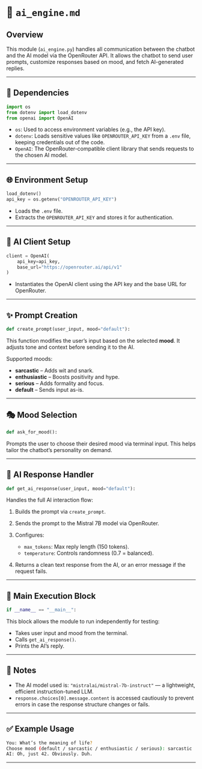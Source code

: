
# 🧠 `ai_engine.md`

## Overview

This module (`ai_engine.py`) handles all communication between the chatbot and the AI model via the OpenRouter API. It allows the chatbot to send user prompts, customize responses based on mood, and fetch AI-generated replies.

---

## 🔧 Dependencies

```python
import os
from dotenv import load_dotenv
from openai import OpenAI
```

* `os`: Used to access environment variables (e.g., the API key).
* `dotenv`: Loads sensitive values like `OPENROUTER_API_KEY` from a `.env` file, keeping credentials out of the code.
* `OpenAI`: The OpenRouter-compatible client library that sends requests to the chosen AI model.

---

## 🌐 Environment Setup

```python
load_dotenv()
api_key = os.getenv("OPENROUTER_API_KEY")
```

* Loads the `.env` file.
* Extracts the `OPENROUTER_API_KEY` and stores it for authentication.

---

## 🤖 AI Client Setup

```python
client = OpenAI(
    api_key=api_key,
    base_url="https://openrouter.ai/api/v1"
)
```

* Instantiates the OpenAI client using the API key and the base URL for OpenRouter.

---

## ✨ Prompt Creation

```python
def create_prompt(user_input, mood="default"):
```

This function modifies the user’s input based on the selected **mood**. It adjusts tone and context before sending it to the AI.

Supported moods:

* **sarcastic** – Adds wit and snark.
* **enthusiastic** – Boosts positivity and hype.
* **serious** – Adds formality and focus.
* **default** – Sends input as-is.

---

## 🎭 Mood Selection

```python
def ask_for_mood():
```

Prompts the user to choose their desired mood via terminal input. This helps tailor the chatbot’s personality on demand.

---

## 🧠 AI Response Handler

```python
def get_ai_response(user_input, mood="default"):
```

Handles the full AI interaction flow:

1. Builds the prompt via `create_prompt`.
2. Sends the prompt to the Mistral 7B model via OpenRouter.
3. Configures:

   * `max_tokens`: Max reply length (150 tokens).
   * `temperature`: Controls randomness (0.7 = balanced).
4. Returns a clean text response from the AI, or an error message if the request fails.

---

## 🧪 Main Execution Block

```python
if __name__ == "__main__":
```

This block allows the module to run independently for testing:

* Takes user input and mood from the terminal.
* Calls `get_ai_response()`.
* Prints the AI’s reply.

---

## 📌 Notes

* The AI model used is: `"mistralai/mistral-7b-instruct"` — a lightweight, efficient instruction-tuned LLM.
* `response.choices[0].message.content` is accessed cautiously to prevent errors in case the response structure changes or fails.

---

## ✅ Example Usage

```bash
You: What’s the meaning of life?
Choose mood (default / sarcastic / enthusiastic / serious): sarcastic
AI: Oh, just 42. Obviously. Duh.
```

---
